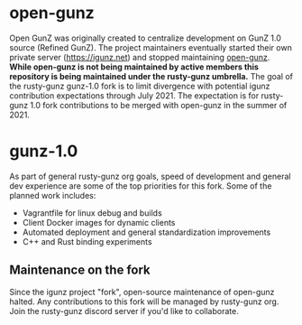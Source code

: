 # open-gunz

Open GunZ was originally created to centralize development on GunZ 1.0 source (Refined GunZ). The project maintainers eventually started their own private server (https://igunz.net) and stopped maintaining [open-gunz](https://github.com/open-gunz). **While open-gunz is not being maintained by active members this repository is being maintained under the rusty-gunz umbrella.** The goal of the rusty-gunz gunz-1.0 fork is to limit divergence with potential igunz contribution expectations through July 2021. The expectation is for rusty-gunz 1.0 fork contributions to be merged with open-gunz in the summer of 2021.

# gunz-1.0

As part of general rusty-gunz org goals, speed of development and general dev experience are some of the top priorities for this fork. Some of the planned work includes:

- Vagrantfile for linux debug and builds
- Client Docker images for dynamic clients
- Automated deployment and general standardization improvements
- C++ and Rust binding experiments

## Maintenance on the fork

Since the igunz project "fork", open-source maintenance of open-gunz halted. Any contributions to this fork will be managed by rusty-gunz org. Join the rusty-gunz discord server if you'd like to collaborate.